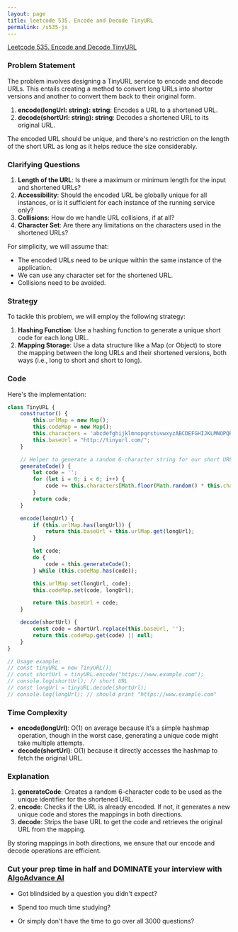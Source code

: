 ```yaml
---
layout: page
title: leetcode 535. Encode and Decode TinyURL
permalink: /s535-js
---
```

[Leetcode 535. Encode and Decode TinyURL](https://algoadvance.github.io/algoadvance/l535)
### Problem Statement
The problem involves designing a TinyURL service to encode and decode URLs. This entails creating a method to convert long URLs into shorter versions and another to convert them back to their original form.

1. **encode(longUrl: string): string**: Encodes a URL to a shortened URL.
2. **decode(shortUrl: string): string**: Decodes a shortened URL to its original URL.

The encoded URL should be unique, and there's no restriction on the length of the short URL as long as it helps reduce the size considerably.

### Clarifying Questions
1. **Length of the URL**: Is there a maximum or minimum length for the input and shortened URLs?
2. **Accessibility**: Should the encoded URL be globally unique for all instances, or is it sufficient for each instance of the running service only?
3. **Collisions**: How do we handle URL collisions, if at all?
4. **Character Set**: Are there any limitations on the characters used in the shortened URLs?

For simplicity, we will assume that:
- The encoded URLs need to be unique within the same instance of the application.
- We can use any character set for the shortened URL.
- Collisions need to be avoided.

### Strategy
To tackle this problem, we will employ the following strategy:
1. **Hashing Function**: Use a hashing function to generate a unique short code for each long URL.
2. **Mapping Storage**: Use a data structure like a Map (or Object) to store the mapping between the long URLs and their shortened versions, both ways (i.e., long to short and short to long).

### Code

Here's the implementation:

```javascript
class TinyURL {
    constructor() {
        this.urlMap = new Map();
        this.codeMap = new Map();
        this.characters = 'abcdefghijklmnopqrstuvwxyzABCDEFGHIJKLMNOPQRSTUVWXYZ0123456789';
        this.baseUrl = "http://tinyurl.com/";
    }

    // Helper to generate a random 6-character string for our short URL
    generateCode() {
        let code = '';
        for (let i = 0; i < 6; i++) {
            code += this.characters[Math.floor(Math.random() * this.characters.length)];
        }
        return code;
    }

    encode(longUrl) {
        if (this.urlMap.has(longUrl)) {
            return this.baseUrl + this.urlMap.get(longUrl);
        }

        let code;
        do {
            code = this.generateCode();
        } while (this.codeMap.has(code));

        this.urlMap.set(longUrl, code);
        this.codeMap.set(code, longUrl);

        return this.baseUrl + code;
    }

    decode(shortUrl) {
        const code = shortUrl.replace(this.baseUrl, '');
        return this.codeMap.get(code) || null;
    }
}

// Usage example:
// const tinyURL = new TinyURL();
// const shortUrl = tinyURL.encode("https://www.example.com");
// console.log(shortUrl); // short URL
// const longUrl = tinyURL.decode(shortUrl);
// console.log(longUrl); // should print "https://www.example.com"
```

### Time Complexity
- **encode(longUrl)**: O(1) on average because it's a simple hashmap operation, though in the worst case, generating a unique code might take multiple attempts.
- **decode(shortUrl)**: O(1) because it directly accesses the hashmap to fetch the original URL.

### Explanation
1. **generateCode**: Creates a random 6-character code to be used as the unique identifier for the shortened URL.
2. **encode**: Checks if the URL is already encoded. If not, it generates a new unique code and stores the mappings in both directions.
3. **decode**: Strips the base URL to get the code and retrieves the original URL from the mapping.

By storing mappings in both directions, we ensure that our encode and decode operations are efficient.


### Cut your prep time in half and DOMINATE your interview with [AlgoAdvance AI](https://algoAdvance.com)

- Got blindsided by a question you didn't expect?

- Spend too much time studying?

- Or simply don't have the time to go over all 3000 questions?


